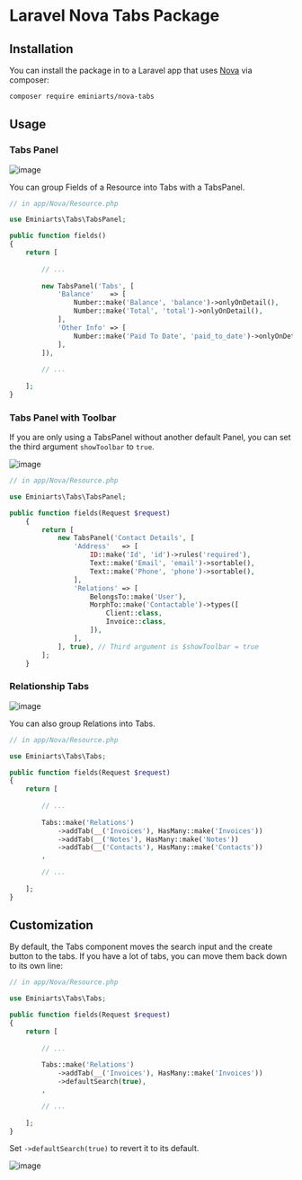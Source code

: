 # Laravel Nova Tabs Package

## Installation

You can install the package in to a Laravel app that uses [Nova](https://nova.laravel.com) via composer:

```bash
composer require eminiarts/nova-tabs
```

## Usage

### Tabs Panel

![image](https://user-images.githubusercontent.com/3426944/50060698-7835ec00-0197-11e9-8b9c-c7f1e67400db.png)

You can group Fields of a Resource into Tabs with a TabsPanel.

```php
// in app/Nova/Resource.php

use Eminiarts\Tabs\TabsPanel;

public function fields()
{
    return [
        
        // ...
        
        new TabsPanel('Tabs', [
            'Balance'    => [
                Number::make('Balance', 'balance')->onlyOnDetail(),
                Number::make('Total', 'total')->onlyOnDetail(),
            ],
            'Other Info' => [
                Number::make('Paid To Date', 'paid_to_date')->onlyOnDetail(),
            ],
        ]),
        
        // ...
        
    ];
}
```

### Tabs Panel with Toolbar

If you are only using a TabsPanel without another default Panel, you can set the third argument `showToolbar` to `true`.

![image](https://user-images.githubusercontent.com/3426944/50448780-608efe00-0923-11e9-9d55-3dc3d8d896e1.png)


```php
// in app/Nova/Resource.php

use Eminiarts\Tabs\TabsPanel;

public function fields(Request $request)
    {
        return [
            new TabsPanel('Contact Details', [
                'Address'   => [
                    ID::make('Id', 'id')->rules('required'),
                    Text::make('Email', 'email')->sortable(),
                    Text::make('Phone', 'phone')->sortable(),
                ],
                'Relations' => [
                    BelongsTo::make('User'),
                    MorphTo::make('Contactable')->types([
                        Client::class,
                        Invoice::class,
                    ]),
                ],
            ], true), // Third argument is $showToolbar = true
        ];
    }
```

### Relationship Tabs

![image](https://user-images.githubusercontent.com/3426944/50060715-a3b8d680-0197-11e9-8f98-1cac8cf3fd83.png)

You can also group Relations into Tabs.

```php
// in app/Nova/Resource.php

use Eminiarts\Tabs\Tabs;

public function fields(Request $request)
{
    return [
        
        // ...
        
        Tabs::make('Relations')
            ->addTab(__('Invoices'), HasMany::make('Invoices'))
            ->addTab(__('Notes'), HasMany::make('Notes'))
            ->addTab(__('Contacts'), HasMany::make('Contacts'))
        ,

        // ...
        
    ];
}
```

## Customization

By default, the Tabs component moves the search input and the create button to the tabs. If you have a lot of tabs, you can move them back down to its own line:

```php
// in app/Nova/Resource.php

use Eminiarts\Tabs\Tabs;

public function fields(Request $request)
{
    return [
        
        // ...
        
        Tabs::make('Relations')
            ->addTab(__('Invoices'), HasMany::make('Invoices'))
            ->defaultSearch(true),
        ,

        // ...
        
    ];
}
```

Set `->defaultSearch(true)` to revert it to its default.

![image](https://user-images.githubusercontent.com/3426944/50060732-dbc01980-0197-11e9-8f0c-6014132539a2.png)



